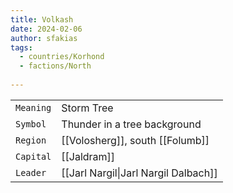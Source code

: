 ```yaml
---
title: Volkash
date: 2024-02-06
author: sfakias
tags:
  - countries/Korhond
  - factions/North
 
---
```

| | |
| --- | --- |
| `Meaning` | Storm Tree |
| `Symbol` | Thunder in a tree background |
| `Region` | [[Volosherg]], south [[Folumb]] |
| `Capital` | [[Jaldram]] |
| `Leader` | [[Jarl Nargil\|Jarl Nargil Dalbach]] |